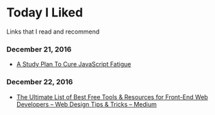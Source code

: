 # Today I Liked
Links that I read and recommend

### December 21, 2016
- [A Study Plan To Cure JavaScript Fatigue](https://medium.freecodecamp.com/a-study-plan-to-cure-javascript-fatigue-8ad3a54f2eb1#.i7x3x2qkm) 

### December 22, 2016
- [The Ultimate List of Best Free Tools & Resources for Front-End Web Developers – Web Design Tips & Tricks – Medium](https://medium.com/wd-tips-tricks/the-ultimate-list-of-best-free-tools-resources-for-front-end-web-developers-983c65de3300#.f60jt1o19) 
